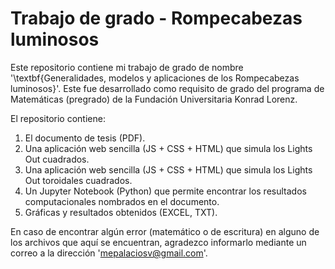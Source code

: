 # Trabajo de grado - Rompecabezas luminosos

Este repositorio contiene mi trabajo de grado de nombre '\textbf{Generalidades, modelos y aplicaciones de los Rompecabezas luminosos}'. Este fue desarrollado como requisito de grado del programa de Matemáticas (pregrado) de la Fundación Universitaria Konrad Lorenz. 

El repositorio contiene:
  1. El documento de tesis (PDF).
  2. Una aplicación web sencilla (JS + CSS + HTML) que simula los Lights Out cuadrados.
  3. Una aplicación web sencilla (JS + CSS + HTML) que simula los Lights Out toroidales cuadrados.
  4. Un Jupyter Notebook (Python) que permite encontrar los resultados computacionales nombrados en el documento.
  5. Gráficas y resultados obtenidos (EXCEL, TXT).

En caso de encontrar algún error (matemático o de escritura) en alguno de los archivos que aquí se encuentran, agradezco informarlo mediante un correo a la dirección 'mepalaciosv@gmail.com'.
